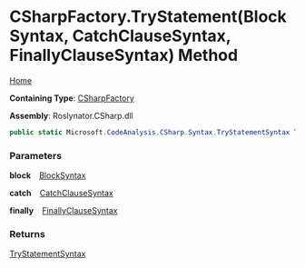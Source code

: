 # CSharpFactory\.TryStatement\(BlockSyntax, CatchClauseSyntax, FinallyClauseSyntax\) Method

[Home](../../../../README.md)

**Containing Type**: [CSharpFactory](../README.md)

**Assembly**: Roslynator\.CSharp\.dll

```csharp
public static Microsoft.CodeAnalysis.CSharp.Syntax.TryStatementSyntax TryStatement(Microsoft.CodeAnalysis.CSharp.Syntax.BlockSyntax block, Microsoft.CodeAnalysis.CSharp.Syntax.CatchClauseSyntax @catch, Microsoft.CodeAnalysis.CSharp.Syntax.FinallyClauseSyntax @finally = null)
```

### Parameters

**block** &ensp; [BlockSyntax](https://docs.microsoft.com/en-us/dotnet/api/microsoft.codeanalysis.csharp.syntax.blocksyntax)

**catch** &ensp; [CatchClauseSyntax](https://docs.microsoft.com/en-us/dotnet/api/microsoft.codeanalysis.csharp.syntax.catchclausesyntax)

**finally** &ensp; [FinallyClauseSyntax](https://docs.microsoft.com/en-us/dotnet/api/microsoft.codeanalysis.csharp.syntax.finallyclausesyntax)

### Returns

[TryStatementSyntax](https://docs.microsoft.com/en-us/dotnet/api/microsoft.codeanalysis.csharp.syntax.trystatementsyntax)

